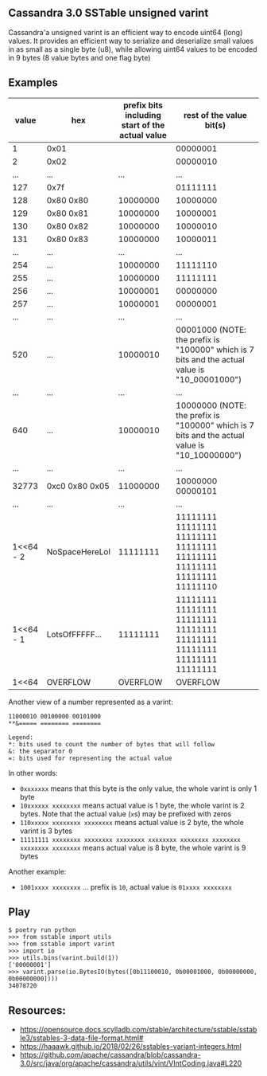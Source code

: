 ## Cassandra 3.0 SSTable unsigned varint
Cassandra'a unsigned varint is an efficient way to encode uint64 (long) values.
It provides an efficient way to serialize and deserialize small values in as
small as a single byte (u8), while allowing uint64 values to be encoded in 9
bytes (8 value bytes and one flag byte)

## Examples

|     value | hex            | prefix bits including start of the actual value            | rest of the value bit(s)
|-----------|----------------|------------------------------------------------------------|------------------
|         1 | 0x01           |  <NO PREFIX>                                               | 00000001
|         2 | 0x02           |  <NO PREFIX>                                               | 00000010
|       ... | ...            |          ...                                               | ...
|       127 | 0x7f           |  <NO PREFIX>                                               | 01111111
|       128 | 0x80 0x80      |     10000000                                               | 10000000
|       129 | 0x80 0x81      |     10000000                                               | 10000001
|       130 | 0x80 0x82      |     10000000                                               | 10000010
|       131 | 0x80 0x83      |     10000000                                               | 10000011
|       ... | ...            |          ...                                               | ...
|       254 | ...            |     10000000                                               | 11111110
|       255 | ...            |     10000000                                               | 11111111
|       256 | ...            |     10000001                                               | 00000000
|       257 | ...            |     10000001                                               | 00000001
|       ... | ...            |          ...                                               | ...
|       520 | ...            |     10000010                                               | 00001000 (NOTE: the prefix is "100000" which is 7 bits and the actual value is "10_00001000")
|       ... | ...            |          ...                                               | ...
|       640 | ...            |     10000010                                               | 10000000 (NOTE: the prefix is "100000" which is 7 bits and the actual value is "10_10000000")
|       ... | ...            |          ...                                               | ...
|     32773 | 0xc0 0x80 0x05 |     11000000                                               | 10000000 00000101
|       ... | ...            |          ...                                               | ...
| 1<<64 - 2 | NoSpaceHereLol |     11111111                                               | 11111111 11111111 11111111 11111111 11111111 11111111 11111111 11111110
| 1<<64 - 1 | LotsOfFFFFF... |     11111111                                               | 11111111 11111111 11111111 11111111 11111111 11111111 11111111 11111111
| 1<<64     | OVERFLOW       |     OVERFLOW                                               | OVERFLOW


Another view of a number represented as a varint:

    11000010 00100000 00101000
    **&===== ======== ========

    Legend:
    *: bits used to count the number of bytes that will follow
    &: the separator 0
    =: bits used for representing the actual value

In other words:

- `0xxxxxxx` means that this byte is the only value, the whole varint is only 1 byte
- `10xxxxxx xxxxxxxx` means actual value is 1 byte, the whole varint is 2 bytes. Note that the actual value (`x`s) may be prefixed with zeros
- `110xxxxx xxxxxxxx xxxxxxxx` means actual value is 2 byte, the whole varint is 3 bytes
- `11111111 xxxxxxxx xxxxxxxx xxxxxxxx xxxxxxxx xxxxxxxx xxxxxxxx xxxxxxxx xxxxxxxx` means actual value is 8 byte, the whole varint is 9 bytes

Another example:

- `1001xxxx xxxxxxxx` ... prefix is `10`, actual value is `01xxxx xxxxxxxx`

## Play

```
$ poetry run python
>>> from sstable import utils
>>> from sstable import varint
>>> import io
>>> utils.bins(varint.build(1))
['00000001']
>>> varint.parse(io.BytesIO(bytes([0b11100010, 0b00001000, 0b00000000, 0b00000000])))
34078720
```


## Resources:

* https://opensource.docs.scylladb.com/stable/architecture/sstable/sstable3/sstables-3-data-file-format.html#
* https://haaawk.github.io/2018/02/26/sstables-variant-integers.html
* https://github.com/apache/cassandra/blob/cassandra-3.0/src/java/org/apache/cassandra/utils/vint/VIntCoding.java#L220
